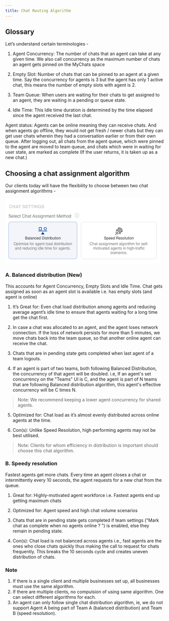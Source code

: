 ```yaml
---
title: Chat Routing Algorithm
---
```



## Glossary

Let’s understand certain terminologies -

1. Agent Concurrency: The number of chats that an agent can take at any given time. We also call concurrency as the maximum number of chats an agent gets pinned on the MyChats space

2. Empty Slot: Number of chats that can be pinned to an agent at a given time. Say the concurrency for agents is 3 but the agent has only 1 active chat, this means the number of empty slots with agent is 2. 

3. Team Queue: When users are waiting for their chats to get assigned to an agent, they are waiting in a pending or queue state.

4. Idle Time: This Idle time duration is determined by the time elapsed since the agent received the last chat.

Agent status: Agents can be online meaning they can receive chats. And when agents go offline, they would not get fresh / newer chats but they can get user chats wherein they had a conversation earlier or from their own queue. After logging out, all chats from the agent queue, which were pinned to the agent are moved to team queue, and chats which were in waiting for user state, are marked as complete (If the user returns, it is taken up as a new chat.)


## Choosing a chat assignment algorithm

Our clients today will have the flexibility to choose between two chat assignment algorithms -


![Choose assignment routing algorithm](assets/chat-assignment.png)


### A. Balanced distribution (New) 

This accounts for Agent Concurrency, Empty Slots and Idle Time. Chat gets assigned as soon as an agent slot is available i.e. has empty slots (and agent is online)
 
1. It’s Great for: Even chat load distribution among agents and reducing average agent’s idle time to ensure that agents waiting for a long time get the chat first.

2. In case a chat was allocated to an agent, and the agent loses network connection. If the loss of network persists for more than 5 minutes, we move chats back into the team queue, so that another online agent can receive the chat.

3. Chats that are in pending state gets completed when last agent of a team logouts.

4. If an agent is part of two teams, both following Balanced Distribution, the concurrency of that agent will be doubled.
i.e, If an agent's set concurrency on the "Teams" UI is C, and the agent is part of N teams that are following Balanced distribution algorithm, this agent's effective concurrency will be C times N.
> Note: We recommend keeping a lower agent concurrency for shared agents.

5. Optimized for: Chat load as it’s almost evenly distributed across online agents at the time.

6. Con(s): Unlike Speed Resolution, high performing agents may not be best utilised. 

> Note: Clients for whom efficiency in distribution is important should choose this chat algorithm.
 

### B. Speedy resolution 

Fastest agents get more chats. Every time an agent closes a chat or intermittently every 10 seconds, the agent requests for a  new chat from the queue. 

1. Great for: Highly-motivated agent workforce i.e. Fastest agents end up getting maximum chats

2. Optimized for: Agent speed and high chat volume scenarios

3. Chats that are in pending state gets completed if team settings ("Mark chat as complete when no agents online ?
") is enabled, else they remain in pending state.

4. Con(s): Chat load is not balanced across agents i.e., fast agents are the ones who close chats quickly thus making the call to request for chats frequently. This breaks the 10 seconds cycle and creates uneven distribution of chats.


### Note

1. If there is a single client and multiple businesses set up, all businesses must use the same algorithm.
2. If there are multiple clients, no compulsion of using same algorithm. One can select different algorithms for each.
3. An agent can only follow single chat distribution algorithm, ie, we do not support Agent A being part of Team A (balanced distribution) and Team B (speed resolution).
